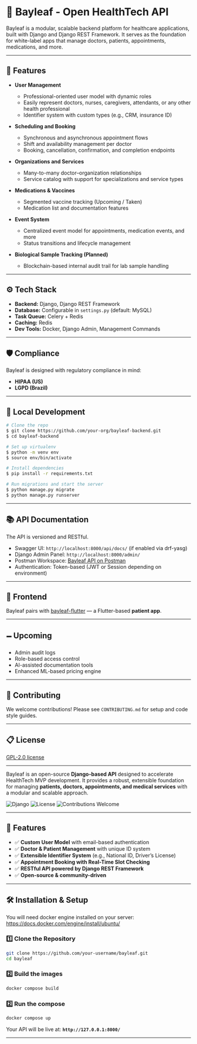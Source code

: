 # 🌿 Bayleaf - Open HealthTech API

Bayleaf is a modular, scalable backend platform for healthcare applications, built with Django and Django REST Framework. It serves as the foundation for white-label apps that manage doctors, patients, appointments, medications, and more.

---

## 🚀 Features

- **User Management**
  - Professional-oriented user model with dynamic roles
  - Easily represent doctors, nurses, caregivers, attendants, or any other health professional
  - Identifier system with custom types (e.g., CRM, insurance ID)

- **Scheduling and Booking**
  - Synchronous and asynchronous appointment flows
  - Shift and availability management per doctor
  - Booking, cancellation, confirmation, and completion endpoints

- **Organizations and Services**
  - Many-to-many doctor–organization relationships
  - Service catalog with support for specializations and service types

- **Medications & Vaccines**
  - Segmented vaccine tracking (Upcoming / Taken)
  - Medication list and documentation features

- **Event System**
  - Centralized event model for appointments, medication events, and more
  - Status transitions and lifecycle management

- **Biological Sample Tracking (Planned)**
  - Blockchain-based internal audit trail for lab sample handling

---

## ⚙️ Tech Stack

- **Backend:** Django, Django REST Framework
- **Database:** Configurable in `settings.py` (default: MySQL)
- **Task Queue:** Celery + Redis
- **Caching:** Redis
- **Dev Tools:** Docker, Django Admin, Management Commands

---

## 🛡 Compliance

Bayleaf is designed with regulatory compliance in mind:

- **HIPAA (US)**
- **LGPD (Brazil)**

---

## 🧪 Local Development

```bash
# Clone the repo
$ git clone https://github.com/your-org/bayleaf-backend.git
$ cd bayleaf-backend

# Set up virtualenv
$ python -m venv env
$ source env/bin/activate

# Install dependencies
$ pip install -r requirements.txt

# Run migrations and start the server
$ python manage.py migrate
$ python manage.py runserver
```

---

## 📚 API Documentation

The API is versioned and RESTful.

- Swagger UI: `http://localhost:8000/api/docs/` (if enabled via drf-yasg)
- Django Admin Panel: `http://localhost:8000/admin/`
- Postman Workspace: [Bayleaf API on Postman](https://www.postman.com/sierralogics/workspace/bayleaf-api)
- Authentication: Token-based (JWT or Session depending on environment)

---

## 🥉 Frontend

Bayleaf pairs with [bayleaf-flutter](https://github.com/vnonnenmacher/bayleaf-flutter) — a Flutter-based **patient app**.

---

## 🗕 Upcoming

- Admin audit logs
- Role-based access control
- AI-assisted documentation tools
- Enhanced ML-based pricing engine

---

## 🤝 Contributing

We welcome contributions! Please see `CONTRIBUTING.md` for setup and code style guides.

---

## 📋 License

[GPL-2.0 license](./LICENSE)

---


Bayleaf is an open-source **Django-based API** designed to accelerate HealthTech MVP development. It provides a robust, extensible foundation for managing **patients, doctors, appointments, and medical services** with a modular and scalable approach.

![Django](https://img.shields.io/badge/Django-5.0-green?style=flat-square)
![License](https://img.shields.io/badge/License-GPL--2.0-blue.svg)
![Contributions Welcome](https://img.shields.io/badge/PRs-Welcome-brightgreen.svg)

---

## 🚀 Features
- ✅ **Custom User Model** with email-based authentication
- ✅ **Doctor & Patient Management** with unique ID system
- ✅ **Extensible Identifier System** (e.g., National ID, Driver’s License)
- ✅ **Appointment Booking with Real-Time Slot Checking**
- ✅ **RESTful API powered by Django REST Framework**
- ✅ **Open-source & community-driven**

---

## 🛠 Installation & Setup

You will need docker engine installed on your server: https://docs.docker.com/engine/install/ubuntu/

### 1️⃣ **Clone the Repository**
```sh
git clone https://github.com/your-username/bayleaf.git
cd bayleaf
```

### 2️⃣ **Build the images**
```sh
docker compose build
```

### 2️⃣ **Run the compose**
```sh
docker compose up
```

Your API will be live at: **`http://127.0.0.1:8000/`**

---
